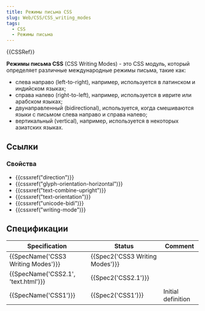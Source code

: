 ```yaml
---
title: Режимы письма CSS
slug: Web/CSS/CSS_writing_modes
tags:
  - CSS
  - Режимы письма
---
```


{{CSSRef}}

**Режимы письма CSS** (CSS Writing Modes) - это CSS модуль, который определяет различные международные режимы письма, такие как:

- слева направо (left-to-right), например, используется в латинском и индийском языках;
- справа налево (right-to-left), например, используется в иврите или арабском языках;
- двунаправленный (bidirectional), используется, когда смешиваются языки с письмом слева направо и справа налево;
- вертикальный (vertical), например, используется в некоторых азиатских языках.

## Ссылки

### Свойства

- {{cssxref("direction")}}
- {{cssxref("glyph-orientation-horizontal")}}
- {{cssxref("text-combine-upright")}}
- {{cssxref("text-orientation")}}
- {{cssxref("unicode-bidi")}}
- {{cssxref("writing-mode")}}

## Спецификации

| Specification                                    | Status                                   | Comment            |
| ------------------------------------------------ | ---------------------------------------- | ------------------ |
| {{SpecName('CSS3 Writing Modes')}}     | {{Spec2('CSS3 Writing Modes')}} |                    |
| {{SpecName('CSS2.1', 'text.html')}} | {{Spec2('CSS2.1')}}                 |                    |
| {{SpecName('CSS1')}}                     | {{Spec2('CSS1')}}                 | Initial definition |
